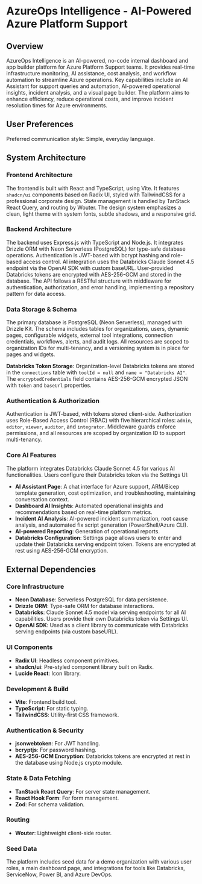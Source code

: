 # AzureOps Intelligence - AI-Powered Azure Platform Support

## Overview

AzureOps Intelligence is an AI-powered, no-code internal dashboard and app builder platform for Azure Platform Support teams. It provides real-time infrastructure monitoring, AI assistance, cost analysis, and workflow automation to streamline Azure operations. Key capabilities include an AI Assistant for support queries and automation, AI-powered operational insights, incident analysis, and a visual page builder. The platform aims to enhance efficiency, reduce operational costs, and improve incident resolution times for Azure environments.

## User Preferences

Preferred communication style: Simple, everyday language.

## System Architecture

### Frontend Architecture

The frontend is built with React and TypeScript, using Vite. It features `shadcn/ui` components based on Radix UI, styled with TailwindCSS for a professional corporate design. State management is handled by TanStack React Query, and routing by Wouter. The design system emphasizes a clean, light theme with system fonts, subtle shadows, and a responsive grid.

### Backend Architecture

The backend uses Express.js with TypeScript and Node.js. It integrates Drizzle ORM with Neon Serverless (PostgreSQL) for type-safe database operations. Authentication is JWT-based with bcrypt hashing and role-based access control. AI integration uses the Databricks Claude Sonnet 4.5 endpoint via the OpenAI SDK with custom baseURL. User-provided Databricks tokens are encrypted with AES-256-GCM and stored in the database. The API follows a RESTful structure with middleware for authentication, authorization, and error handling, implementing a repository pattern for data access.

### Data Storage & Schema

The primary database is PostgreSQL (Neon Serverless), managed with Drizzle Kit. The schema includes tables for organizations, users, dynamic pages, configurable widgets, external tool integrations, connection credentials, workflows, alerts, and audit logs. All resources are scoped to organization IDs for multi-tenancy, and a versioning system is in place for pages and widgets.

**Databricks Token Storage**: Organization-level Databricks tokens are stored in the `connections` table with `toolId = null` and `name = "Databricks AI"`. The `encryptedCredentials` field contains AES-256-GCM encrypted JSON with `token` and `baseUrl` properties.

### Authentication & Authorization

Authentication is JWT-based, with tokens stored client-side. Authorization uses Role-Based Access Control (RBAC) with five hierarchical roles: `admin`, `editor`, `viewer`, `auditor`, and `integrator`. Middleware guards enforce permissions, and all resources are scoped by organization ID to support multi-tenancy.

### Core AI Features

The platform integrates Databricks Claude Sonnet 4.5 for various AI functionalities. Users configure their Databricks token via the Settings UI:

- **AI Assistant Page**: A chat interface for Azure support, ARM/Bicep template generation, cost optimization, and troubleshooting, maintaining conversation context.
- **Dashboard AI Insights**: Automated operational insights and recommendations based on real-time platform metrics.
- **Incident AI Analysis**: AI-powered incident summarization, root cause analysis, and automated fix script generation (PowerShell/Azure CLI).
- **AI-powered Reporting**: Generation of operational reports.
- **Databricks Configuration**: Settings page allows users to enter and update their Databricks serving endpoint token. Tokens are encrypted at rest using AES-256-GCM encryption.

## External Dependencies

### Core Infrastructure

- **Neon Database**: Serverless PostgreSQL for data persistence.
- **Drizzle ORM**: Type-safe ORM for database interactions.
- **Databricks**: Claude Sonnet 4.5 model via serving endpoints for all AI capabilities. Users provide their own Databricks token via Settings UI.
- **OpenAI SDK**: Used as a client library to communicate with Databricks serving endpoints (via custom baseURL).

### UI Components

- **Radix UI**: Headless component primitives.
- **shadcn/ui**: Pre-styled component library built on Radix.
- **Lucide React**: Icon library.

### Development & Build

- **Vite**: Frontend build tool.
- **TypeScript**: For static typing.
- **TailwindCSS**: Utility-first CSS framework.

### Authentication & Security

- **jsonwebtoken**: For JWT handling.
- **bcryptjs**: For password hashing.
- **AES-256-GCM Encryption**: Databricks tokens are encrypted at rest in the database using Node.js crypto module.

### State & Data Fetching

- **TanStack React Query**: For server state management.
- **React Hook Form**: For form management.
- **Zod**: For schema validation.

### Routing

- **Wouter**: Lightweight client-side router.

### Seed Data

The platform includes seed data for a demo organization with various user roles, a main dashboard page, and integrations for tools like Databricks, ServiceNow, Power BI, and Azure DevOps.